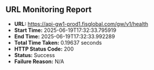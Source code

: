 ## URL Monitoring Report

- **URL:** https://api-gw1-prod1.fisglobal.com/gw/v1/health
- **Start Time:** 2025-06-19T17:32:33.795919
- **End Time:** 2025-06-19T17:32:33.992289
- **Total Time Taken:** 0.19637 seconds
- **HTTP Status Code:** 200
- **Status:** Success
- **Failure Reason:** N/A
